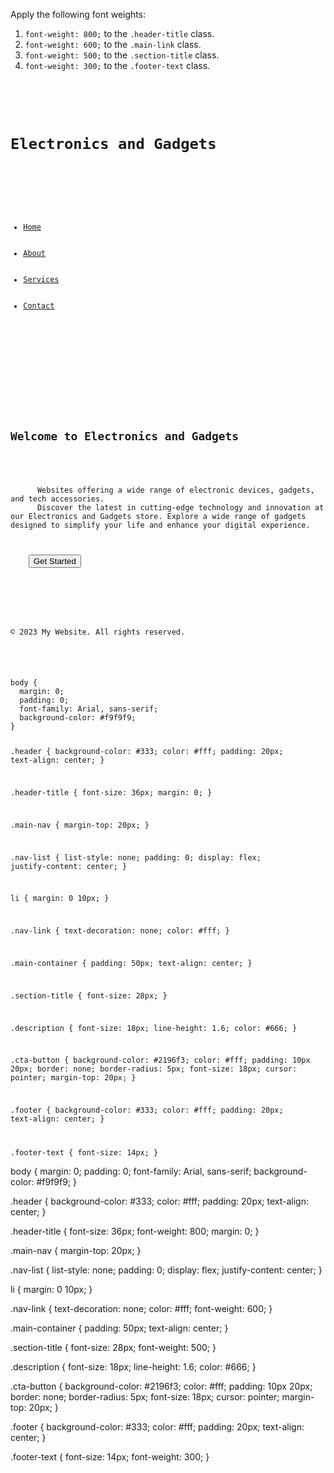 Apply the following font weights:

1. `font-weight: 800;` to the `.header-title` class.
2. `font-weight: 600;` to the `.main-link` class.
3. `font-weight: 500;` to the `.section-title` class.
4. `font-weight: 300;` to the `.footer-text` class.

<codeblock language="css" type="exercise" testMode="fixedInput">
<code>
<panel language="html">
<div class="header">
  <h1 class="header-title">Electronics and Gadgets</h1>
  <div class="main-nav">
    <ul class="nav-list">
      <li><a href="#" class="nav-link">Home</a></li>
      <li><a href="#" class="nav-link">About</a></li>
      <li><a href="#" class="nav-link">Services</a></li>
      <li><a href="#" class="nav-link">Contact</a></li>
    </ul>
  </div>
</div>

<div class="main-container">
  <div class="main-content">
    <h2 class="section-title">Welcome to Electronics and Gadgets</h2>
    <p class="description">
      Websites offering a wide range of electronic devices, gadgets, and tech accessories.
      Discover the latest in cutting-edge technology and innovation at our Electronics and Gadgets store. Explore a wide range of gadgets designed to simplify your life and enhance your digital experience.
    </p>
    <button class="cta-button">Get Started</button>
  </div>
</div>

<div class="footer">
  <p class="footer-text">© 2023 My Website. All rights reserved.</p>
</div>
</panel>
<panel language="css">
body {
  margin: 0;
  padding: 0;
  font-family: Arial, sans-serif;
  background-color: #f9f9f9;
}

.header {
  background-color: #333;
  color: #fff;
  padding: 20px;
  text-align: center;
}

.header-title {
  font-size: 36px;
  margin: 0;
}

.main-nav {
  margin-top: 20px;
}

.nav-list {
  list-style: none;
  padding: 0;
  display: flex;
  justify-content: center;
}

li {
  margin: 0 10px;
}

.nav-link {
  text-decoration: none;
  color: #fff;
}

.main-container {
  padding: 50px;
  text-align: center;
}

.section-title {
  font-size: 28px;
}

.description {
  font-size: 18px;
  line-height: 1.6;
  color: #666;
}

.cta-button {
  background-color: #2196f3;
  color: #fff;
  padding: 10px 20px;
  border: none;
  border-radius: 5px;
  font-size: 18px;
  cursor: pointer;
  margin-top: 20px;
}

.footer {
  background-color: #333;
  color: #fff;
  padding: 20px;
  text-align: center;
}

.footer-text {
  font-size: 14px;
}
</panel>
</code>

<solution>
body {
  margin: 0;
  padding: 0;
  font-family: Arial, sans-serif;
  background-color: #f9f9f9;
}

.header {
  background-color: #333;
  color: #fff;
  padding: 20px;
  text-align: center;
}

.header-title {
  font-size: 36px;
  font-weight: 800;
  margin: 0;
}

.main-nav {
  margin-top: 20px;
}

.nav-list {
  list-style: none;
  padding: 0;
  display: flex;
  justify-content: center;
}

li {
  margin: 0 10px;
}

.nav-link {
  text-decoration: none;
  color: #fff;
  font-weight: 600;
}

.main-container {
  padding: 50px;
  text-align: center;
}

.section-title {
  font-size: 28px;
  font-weight: 500;
}

.description {
  font-size: 18px;
  line-height: 1.6;
  color: #666;
}

.cta-button {
  background-color: #2196f3;
  color: #fff;
  padding: 10px 20px;
  border: none;
  border-radius: 5px;
  font-size: 18px;
  cursor: pointer;
  margin-top: 20px;
}

.footer {
  background-color: #333;
  color: #fff;
  padding: 20px;
  text-align: center;
}

.footer-text {
  font-size: 14px;
  font-weight: 300;
}
</solution>
</codeblock>
